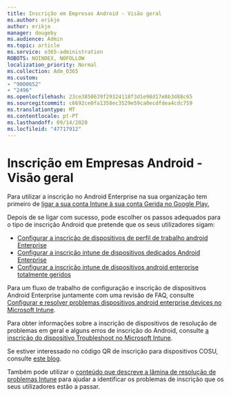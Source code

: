 ```yaml
---
title: Inscrição em Empresas Android - Visão geral
ms.author: erikje
author: erikje
manager: dougeby
ms.audience: Admin
ms.topic: article
ms.service: o365-administration
ROBOTS: NOINDEX, NOFOLLOW
localization_priority: Normal
ms.collection: Adm_O365
ms.custom:
- "9000652"
- "2496"
ms.openlocfilehash: 23ce3850639f29324118f3d1e98d17e8b3d88c65
ms.sourcegitcommit: c6692ce0fa1358ec3529e59ca0ecdfdea4cdc759
ms.translationtype: MT
ms.contentlocale: pt-PT
ms.lasthandoff: 09/14/2020
ms.locfileid: "47717912"
---
```

# <a name="android-enterprise-enrollment---overview"></a>Inscrição em Empresas Android - Visão geral

Para utilizar a inscrição no Android Enterprise na sua organização tem primeiro de [ligar a sua conta Intune à sua conta Gerida no Google Play.](https://docs.microsoft.com/intune/enrollment/connect-intune-android-enterprise) 

Depois de se ligar com sucesso, pode escolher os passos adequados para o tipo de inscrição Android que pretende que os seus utilizadores sigam:

- [Configurar a inscrição de dispositivos de perfil de trabalho android Enterprise](https://docs.microsoft.com/intune/enrollment/android-work-profile-enroll)
- [Configurar a inscrição intune de dispositivos dedicados Android Enterprise](https://docs.microsoft.com/intune/enrollment/android-kiosk-enroll)
- [Configurar a inscrição intune de dispositivos android enterprise totalmente geridos](https://docs.microsoft.com/intune/enrollment/android-fully-managed-enroll)

Para um fluxo de trabalho de configuração e inscrição de dispositivos Android Enterprise juntamente com uma revisão de FAQ, consulte [Configurar e resolver problemas dispositivos android enterprise devices no Microsoft Intune](https://support.microsoft.com/help/4476974/configuring-and-troubleshooting-android-enterprise-devices-in-intune).

Para obter informações sobre a inscrição de dispositivos de resolução de problemas em geral e alguns erros de inscrição do Android, consulte [a inscrição do dispositivo Troubleshoot no Microsoft Intune](https://docs.microsoft.com/intune/enrollment/troubleshoot-device-enrollment-in-intune).

Se estiver interessado no código QR de inscrição para dispositivos COSU, consulte [este blog](https://techcommunity.microsoft.com/t5/Intune-Customer-Success/COSU-Configuration-and-Enrollment-using-the-QR-code-enrollment/ba-p/280184).

Também pode utilizar o [conteúdo que descreve a lâmina de resolução de problemas Intune](https://docs.microsoft.com/intune/fundamentals/help-desk-operators) para ajudar a identificar os problemas de inscrição que os seus utilizadores estão a passar.